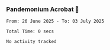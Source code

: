 ### Pandemonium Acrobat 🤸

<!--START_SECTION:waka-->

```all_time
From: 26 June 2025 - To: 03 July 2025

Total Time: 0 secs

No activity tracked
```

<!--END_SECTION:waka-->
